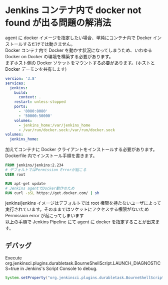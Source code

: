 # Jenkins コンテナ内で docker not found が出る問題の解消法

agent に docker イメージを指定したい場合、単純にコンテナ内で Docker インストールするだけでは動きません。  
Docker コンテナ内で Docker を動かす状況になってしまうため、いわゆる Docker on Docker の環境を構築する必要があります。  
まずホスト側の Docker ソケットをマウントする必要があります。(ホストと Docker デーモンを共有します)

```yaml
version: '3.8'
services:
  jenkins:
    build:
      context: .
    restart: unless-stopped
    ports:
      - '8080:8080'
      - '50000:50000'
    volumes:
      - jenkins_home:/var/jenkins_home
      - /var/run/docker.sock:/var/run/docker.sock
volumes:
  jenkins_home:
```

加えてコンテナに Docker クライアントをインストールする必要があります。Dockerfile 内でインストール手順を書きます。

```Dockerfile
FROM jenkins/jenkins:2.234
# デフォルトではPermission Errorが起こる
USER root

RUN apt-get update
# Jenkins agentでDocker動作のため
RUN curl -sSL https://get.docker.com/ | sh
```

jenkins/jenkins イメージはデフォルトでは root 権限を持たないユーザによって実行されています。そのままではソケットにアクセスする権限がないため Permission error が起こってしまいます  
以上の手順で Jenkins Pipeline にて agent に docker を指定することが出来ます。

## デバッグ

Execute org.jenkinsci.plugins.durabletask.BourneShellScript.LAUNCH_DIAGNOSTICS=true in Jenkins's Script Console to debug.

```java
System.setProperty("org.jenkinsci.plugins.durabletask.BourneShellScript.LAUNCH_DIAGNOSTICS", "true");
```
